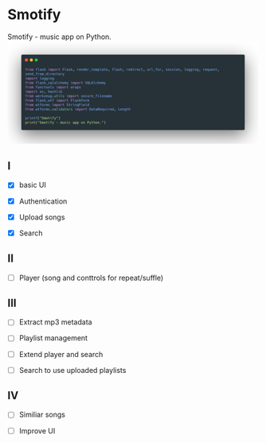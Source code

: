 # Smotify
Smotify - music app on Python.
![Smotify Image](smotify_image.png)
## I

- [x] basic UI

- [x] Authentication

- [x] Upload songs

- [x] Search

## II

- [ ] Player (song and conttrols for repeat/suffle)

## III

- [ ] Extract mp3 metadata

- [ ] Playlist management

- [ ] Extend player and search

- [ ] Search to use uploaded playlists

## IV

- [ ] Similiar songs

- [ ] Improve UI
